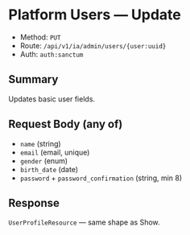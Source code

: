 # Platform Users — Update

- Method: `PUT`
- Route: `/api/v1/ia/admin/users/{user:uuid}`
- Auth: `auth:sanctum`

## Summary
Updates basic user fields.

## Request Body (any of)
- `name` (string)
- `email` (email, unique)
- `gender` (enum)
- `birth_date` (date)
- `password` + `password_confirmation` (string, min 8)

## Response
`UserProfileResource` — same shape as Show.

